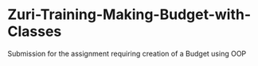 # Zuri-Training-Making-Budget-with-Classes
Submission for the assignment requiring creation of a Budget using OOP 
